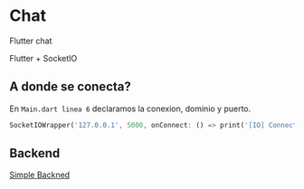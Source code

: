 # Chat

Flutter chat

Flutter + SocketIO

## A donde se conecta?
En `Main.dart linea 6` declaramos la conexion, dominio y puerto.

```dart
SocketIOWrapper('127.0.0.1', 5000, onConnect: () => print('[IO] Connected'));
```
## Backend
[Simple Backned](https://github.com/ushieru/chat-server)
